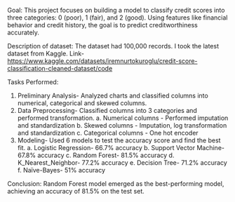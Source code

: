 Goal: This project focuses on building a model to classify credit scores into three categories: 0 (poor), 1 (fair), and 2 (good). Using features like financial behavior and credit history, the goal is to predict creditworthiness accurately. 

Description of dataset: The dataset had 100,000 records. I took the latest dataset from Kaggle. Link- https://www.kaggle.com/datasets/iremnurtokuroglu/credit-score-classification-cleaned-dataset/code

Tasks Performed:
1. Preliminary Analysis- Analyzed charts and classified columns into numerical, categorical and skewed columns.
2. Data Preprocessing- Classified columns into 3 categories and performed transformation.
   a. Numerical columns - Performed imputation and standardization
   b. Skewed columns - Imputation, log transformation and standardization
   c. Categorical columns - One hot encoder
4. Modeling- Used 6 models to test the accuracy score and find the best fit.
   a. Logistic Regression- 66.7% accuracy 
   b. Support Vector Machine- 67.8% accuracy 
   c. Random Forest- 81.5% accuracy
   d. K_Nearest_Neighbor- 77.2% accuracy
   e. Decision Tree- 71.2% accuracy
   f. Naïve-Bayes- 51% accuracy

Conclusion: Random Forest model emerged as the best-performing model, achieving an accuracy of 81.5% on the test set.
